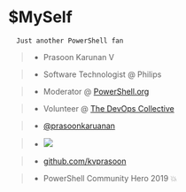 

# $MySelf

      Just another PowerShell fan

  >- Prasoon Karunan V

  >- Software Technologist @ Philips

  >- Moderator @ [PowerShell.org](www.powershell.org)

  >- Volunteer @ [The DevOps Collective](www.DevopsCollective.org)

  >- [@prasoonkaruanan](twitter.com/prasoonkarunan)

  >- <a href="https://stackoverflow.com/users/4980370/prasoon-karunan-v"><img src="https://stackoverflow.com/users/flair/4980370.png"></a>

  >- [github.com/kvprasoon](github.com/kvprasoon)

  >- PowerShell Community Hero 2019 :boom:
